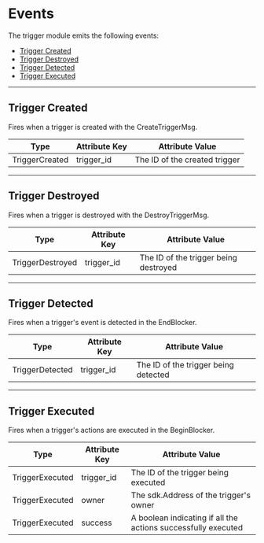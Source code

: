 <!--
order: 5
-->

# Events

The trigger module emits the following events:

<!-- TOC -->
  - [Trigger Created](#trigger-created)
  - [Trigger Destroyed](#trigger-destroyed)
  - [Trigger Detected](#trigger-detected)
  - [Trigger Executed](#trigger-executed)

---
## Trigger Created

Fires when a trigger is created with the CreateTriggerMsg.

| Type           | Attribute Key | Attribute Value               |
| -------------- | ------------- | ----------------------------- |
| TriggerCreated | trigger_id    | The ID of the created trigger |

---
## Trigger Destroyed

Fires when a trigger is destroyed with the DestroyTriggerMsg.

| Type             | Attribute Key | Attribute Value                       |
| ---------------- | ------------- | ------------------------------------- |
| TriggerDestroyed | trigger_id    | The ID of the trigger being destroyed |
---
## Trigger Detected

Fires when a trigger's event is detected in the EndBlocker.

| Type            | Attribute Key | Attribute Value                      |
| --------------- | ------------- | ------------------------------------ |
| TriggerDetected | trigger_id    | The ID of the trigger being detected |
---
## Trigger Executed

Fires when a trigger's actions are executed in the BeginBlocker.

| Type            | Attribute Key | Attribute Value                                               |
| --------------- | ------------- | ------------------------------------------------------------- |
| TriggerExecuted | trigger_id    | The ID of the trigger being executed                          |
| TriggerExecuted | owner         | The sdk.Address of the trigger's owner                        |
| TriggerExecuted | success       | A boolean indicating if all the actions successfully executed |
